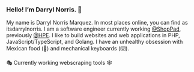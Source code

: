 ### Hello! I’m Darryl Norris. 👋
My name is Darryl Norris Marquez. In most places online, you can find as itsdarrylnorris. I am a software engineer currently working [@ShopPad](https://twitter.com/shoppad), previously [@HPE](https://twitter.com/hpe). I like to build websites and web applications in PHP, JavaScript/TypeScript, and Golang. I have an unhealthy obsession with Mexican food (🌯) and mechanical keyboards (⌨️).

🎭 Currently working webscraping tools 🕸️


<!--
**itsdarrylnorris/itsdarrylnorris** is a ✨ _special_ ✨ repository because its `README.md` (this file) appears on your GitHub profile.

Here are some ideas to get you started:

- 🌱 I’m currently learning ...
- 👯 I’m looking to collaborate on ...
- 🤔 I’m looking for help with ...
- 💬 Ask me about ...
- 📫 How to reach me: ...
- 😄 Pronouns: ...
- ⚡ Fun fact: ...
-->
